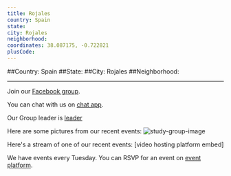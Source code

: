 ```yaml
---
title: Rojales
country: Spain
state: 
city: Rojales
neighborhood: 
coordinates: 38.087175, -0.722821
plusCode:
---
```


##Country: Spain
##State: 
##City: Rojales
##Neighborhood: 
*****
Join our [Facebook group](https://www.facebook.com/groups/free.code.camp.rojales).

You can chat with us on [chat app]().

Our Group leader is [leader]()

Here are some pictures from our recent events:
![study-group-image]()

Here's a stream of one of our recent events:
[video hosting platform embed]

We have events every Tuesday. You can RSVP for an event on [event platform]().
